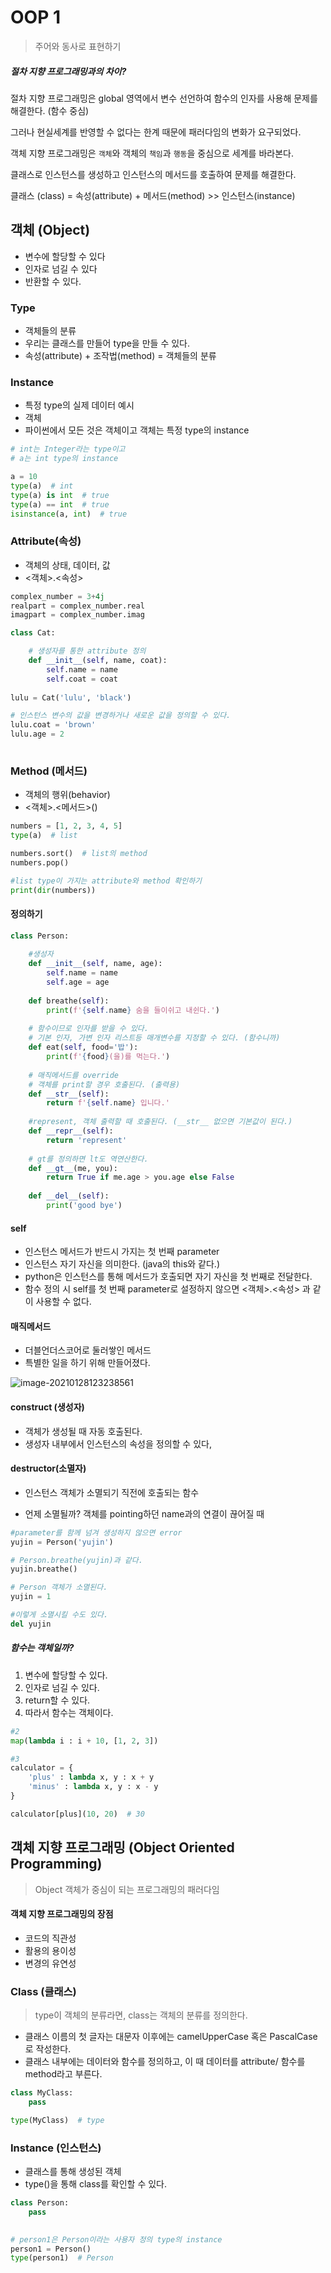 # OOP 1

> 주어와 동사로 표현하기



##### 절차 지향 프로그래밍과의 차이?

절차 지향 프로그래밍은 global 영역에서 변수 선언하여 함수의 인자를 사용해 문제를 해결한다. (함수 중심)

그러나 현실세계를 반영할 수 없다는 한계 때문에 패러다임의 변화가 요구되었다.

객체 지향 프로그래밍은 `객체`와 객체의 `책임`과 `행동`을 중심으로 세계를 바라본다.

 클래스로 인스턴스를 생성하고 인스턴스의 메서드를 호출하여 문제를 해결한다.



클래스 (class)  =  속성(attribute) + 메서드(method) >> 인스턴스(instance)



## 객체 (Object)

- 변수에 할당할 수 있다
- 인자로 넘길 수 있다
- 반환할 수 있다.



### Type

- 객체들의 분류
- 우리는 클래스를 만들어 type을 만들 수 있다.
- 속성(attribute) + 조작법(method) = 객체들의 분류



### Instance

- 특정 type의 실제 데이터 예시
- 객체
- 파이썬에서 모든 것은 객체이고 객체는 특정 type의 instance



```python
# int는 Integer라는 type이고
# a는 int type의 instance 

a = 10
type(a)  # int
type(a) is int  # true
type(a) == int  # true
isinstance(a, int)  # true
```



### Attribute(속성)

- 객체의 상태, 데이터, 값
- <객체>.<속성>



```python
complex_number = 3+4j
realpart = complex_number.real
imagpart = complex_number.imag
```



```python
class Cat:

    # 생성자를 통한 attribute 정의
	def __init__(self, name, coat):
        self.name = name
        self.coat = coat
        
lulu = Cat('lulu', 'black')

# 인스턴스 변수의 값을 변경하거나 새로운 값을 정의할 수 있다.
lulu.coat = 'brown'
lulu.age = 2
		
```







### Method (메서드)

- 객체의 행위(behavior)
- <객체>.<메서드>()



```python
numbers = [1, 2, 3, 4, 5]
type(a)  # list

numbers.sort()  # list의 method
numbers.pop()

#list type이 가지는 attribute와 method 확인하기
print(dir(numbers))
```



#### 정의하기

```python
class Person:
    
    #생성자
    def __init__(self, name, age):
        self.name = name
        self.age = age
	
    def breathe(self):
        print(f'{self.name} 숨을 들이쉬고 내쉰다.')
	
    # 함수이므로 인자를 받을 수 있다.
    # 기본 인자, 가변 인자 리스트등 매개변수를 지정할 수 있다. (함수니까)
    def eat(self, food='밥'):
        print(f'{food}(을)를 먹는다.')
    
    # 매직메서드를 override
    # 객체를 print할 경우 호출된다. (출력용)
   	def __str__(self):
        return f'{self.name} 입니다.'
    
    #represent, 객체 출력할 때 호출된다. (__str__ 없으면 기본값이 된다.)
    def __repr__(self):
        return 'represent'
    
    # gt를 정의하면 lt도 역연산한다.
    def __gt__(me, you):
        return True if me.age > you.age else False
    
	def __del__(self):
        print('good bye')
```



#### self

- 인스턴스 메서드가 반드시 가지는 첫 번째 parameter
- 인스턴스 자기 자신을 의미한다. (java의 this와 같다.)
- python은 인스턴스를 통해 메서드가 호출되면 자기 자신을 첫 번째로 전달한다.
- 함수 정의 시 self를 첫 번째 parameter로 설정하지 않으면 <객체>.<속성> 과 같이 사용할 수 없다. 



#### 매직메서드

- 더블언더스코어로 둘러쌓인 메서드
- 특별한 일을 하기 위해 만들어졌다.

![image-20210128123238561](09_OOP_1.assets/image-20210128123238561.png)



#### construct (생성자)

- 객체가 생성될 때 자동 호출된다.
- 생성자 내부에서 인스턴스의 속성을 정의할 수 있다,



#### destructor(소멸자)

- 인스턴스 객체가 소멸되기 직전에 호출되는 함수

- 언제 소멸될까? 객체를 pointing하던 name과의 연결이 끊어질 때

  

```python
#parameter를 함께 넘겨 생성하지 않으면 error
yujin = Person('yujin')

# Person.breathe(yujin)과 같다.
yujin.breathe()

# Person 객체가 소멸된다.
yujin = 1

#이렇게 소멸시킬 수도 있다.
del yujin
```



##### 함수는 객체일까?

1. 변수에 할당할 수 있다.
2. 인자로 넘길 수 있다. 
3. return할 수 있다.
4. 따라서 함수는 객체이다.



```python
#2
map(lambda i : i + 10, [1, 2, 3])

#3
calculator = {
    'plus' : lambda x, y : x + y
    'minus' : lambda x, y : x - y
}

calculator[plus](10, 20)  # 30
```







## 객체 지향 프로그래밍 (Object Oriented Programming)

> Object 객체가 중심이 되는 프로그래밍의 패러다임



#### 객체 지향 프로그래밍의 장점

- 코드의 직관성
- 활용의 용이성
- 변경의 유연성 



### Class (클래스)

> type이 객체의 분류라면, class는 객체의 분류를 정의한다.



- 클래스 이름의 첫 글자는 대문자 이후에는 camelUpperCase  혹은 PascalCase로 작성한다.
- 클래스 내부에는 데이터와 함수를 정의하고, 이 때 데이터를 attribute/ 함수를 method라고 부른다.



```python
class MyClass:
	pass

type(MyClass)  # type
```



### Instance (인스턴스)

- 클래스를 통해 생성된 객체
- type()을 통해 class를 확인할 수 있다.



```python
class Person:
	pass
	

# person1은 Person이라는 사용자 정의 type의 instance
person1 = Person()
type(person1)  # Person
```

